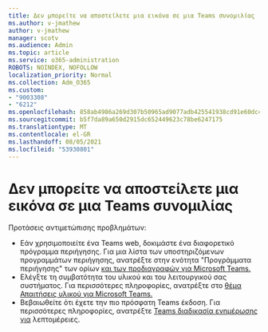 ```yaml
---
title: Δεν μπορείτε να αποστείλετε μια εικόνα σε μια Teams συνομιλίας
ms.author: v-jmathew
author: v-jmathew
manager: scotv
ms.audience: Admin
ms.topic: article
ms.service: o365-administration
ROBOTS: NOINDEX, NOFOLLOW
localization_priority: Normal
ms.collection: Adm_O365
ms.custom:
- "9003308"
- "6212"
ms.openlocfilehash: 858ab4986a269d307b50965ad9077adb425541938cd91e60dc470db27d81d954
ms.sourcegitcommit: b5f7da89a650d2915dc652449623c78be6247175
ms.translationtype: MT
ms.contentlocale: el-GR
ms.lasthandoff: 08/05/2021
ms.locfileid: "53930801"
---
```

# <a name="cant-upload-an-image-to-a-teams-chat"></a>Δεν μπορείτε να αποστείλετε μια εικόνα σε μια Teams συνομιλίας

Προτάσεις αντιμετώπισης προβλημάτων:

- Εάν χρησιμοποιείτε ένα Teams web, δοκιμάστε ένα διαφορετικό πρόγραμμα περιήγησης. Για μια λίστα των υποστηριζόμενων προγραμμάτων περιήγησης, ανατρέξτε στην ενότητα "Προγράμματα περιήγησης" των ορίων [και των προδιαγραφών για Microsoft Teams.](https://docs.microsoft.com/microsoftteams/limits-specifications-teams)
- Ελέγξτε τη συμβατότητα του υλικού και του λειτουργικού σας συστήματος. Για περισσότερες πληροφορίες, ανατρέξτε στο [θέμα Απαιτήσεις υλικού για Microsoft Teams.](https://docs.microsoft.com/microsoftteams/hardware-requirements-for-the-teams-app)
- Βεβαιωθείτε ότι έχετε την πιο πρόσφατη Teams έκδοση. Για περισσότερες πληροφορίες, ανατρέξτε [Teams διαδικασία ενημέρωσης για](https://docs.microsoft.com/microsoftteams/teams-client-update) λεπτομέρειες.
